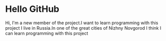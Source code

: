 # Hello GitHub
Hi, I'm a new member of the project.I want to learn programming with this project
I live in Russia.In one of the great cities of Nizhny Novgorod
I think I can learn programming with this project
